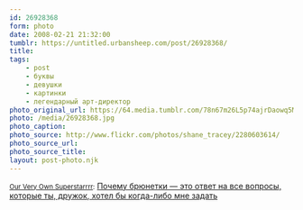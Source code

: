 ```yaml
---
id: 26928368
form: photo
date: 2008-02-21 21:32:00
tumblr: https://untitled.urbansheep.com/post/26928368/
title:
tags:
    - post
    - буквы
    - девушки
    - картинки
    - легендарный арт-директор
photo_original_url: https://64.media.tumblr.com/78n67m26L5p74ajrDaowq5MK_540.jpg
photo: /media/26928368.jpg
photo_caption: 
photo_source: http://www.flickr.com/photos/shane_tracey/2280603614/
photo_source_url:
photo_source_title:
layout: post-photo.njk
---
```


<p><small><a href="http://www.flickr.com/photos/shane_tracey/">Our Very Own Superstarrrr</a>:</small> <a href="http://www.flickr.com/photos/shane_tracey/2280603614/">Почему брюнетки — это ответ на все вопросы, которые ты, дружок, хотел бы когда-либо мне задать</a></p>
